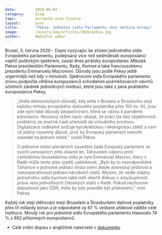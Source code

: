 ```yaml
---
date:         2020-06-03
category:     blog
tags:         evropská-unie finance
layout:       post
title:        "Peksa: Jednotné sídlo Parlamentu chce většina Evropy"
image:        /assets/img/articles/2020/peksa.jpg
author:       Mediální odbor
---  
```




Brusel, 3. června 2020 - Dopis vyzývající ke zřízení jednotného sídla Evropského parlamentu, podepsaný více než sedmdesáti europoslanci napříč politickým spektrem, zaslal dnes pirátský europoslanec Mikuláš Peksa prezidentům Parlamentu, Rady, Komise a také francouszkému prezidentu Emmanuelu Macronovi. Důvody jsou podle Peksy ještě urgentnější než kdy v minulosti. Sjednocení sídla Evropského parlamentu znovu podpořila většina europoslanců schválením pozměňovacích návrhů účetních závěrek jednotlivých institucí, které jsou také z pera pirátského europoslance Peksy.

> „Vedle ekonomických důvodů, kdy sídla v Bruselu a Štrasburku stojí každou minutu evropského daňového poplatníka přes 100 tis. Kč, jsou zde nyní také důvody bezpečnostní, které se vážou k pandemii koronaviru. Nouzový režim navíc ukázal, že práci lze bez objektivních problémů ze značné části přemístit do virtuálního prostoru. Digitalizace radikálně snižuje byrokratickou i ekologickou zátěž a není už jediný rozumný důvod, proč by Evropský parlament nemohl zasedat na jednom místě," uvádí Peksa.

> O jednotné místo plenárních zasedání žádá Evropský parlament ve svých usneseních přes dvacet let. Tahounem odporu proti centrálnímu bruselskému sídlu je nyní Emmanuel Macron, který v Radě může tento plán (opět) zablokovat. „Bylo by to nezodpovědné. Tahanice o jednotné jednací místo velmi dobře dokreslují ješitnost a nekooperativnost jednání národních států. Myslím, že vedle otázky jednotného sídla bychom také měli otevřít diskusi o smysluplnosti práva veta jednotlivých členských států v Radě. Pokud nechceme dopadnout jako OSN, mělo by toto pravidlo být překonáno," míní Peksa.

Každý rok stojí stěhování mezi Bruselem a Štrasburkem daňové poplatníky přes tři miliardy korun a je odpovědné za 67 % veškeré uhlíkové zátěže celé instituce. Minulý rok pro jednotné sídlo Evropského parlamentu hlasovalo 74 % z 682 přítomných europoslanců.

* Celé znění dopisu v angličtině naleznete v [dokumentu](https://pirati.cz/assets/pdf/EP_singleseat.pdf).
